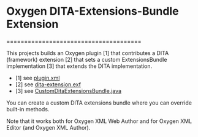 # Oxygen DITA-Extensions-Bundle Extension
======================================

This projects builds an Oxygen plugin [1] that contributes a DITA (framework) extension [2] that sets a custom ExtensionsBundle implementation [3] that extends the DITA implementation.
- [1] see [plugin.xml](plugin.xml)
- [2] see [dita-extension.exf](dita-extension.exf)
- [3] see [CustomDitaExtensionsBundle.java](src/main/java/com/oxygenxml/demo/CustomDitaExtensionsBundle.java)

You can create a custom DITA extensions bundle where you can override built-in methods. 

Note that it works both for Oxygen XML Web Author and for Oxygen XML Editor (and Oxygen XML Author).
